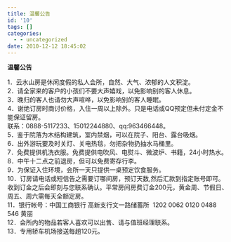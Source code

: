 ```yaml
---
title: 温馨公告
id: '10'
tags: []
categories:
  - - uncategorized
date: 2010-12-12 18:45:02
---
```


**温馨公告**

1．云水山房是休闲度假的私人会所，自然、大气、浓郁的人文积淀。  
2．请全家来的客户的小孩们不要大声嬉戏，以免影响别的客人休息。  
3．晚归的客人也请勿大声喧哗，以免影响别的客人睡眠。  
4．谢绝订房时商讨价格，入住一周以上除外。只是电话或QQ预定但未付定金不能保证留房。  
联系：0888-5117233、15012244880、qq:963466448。  
5．鉴于院落为木结构建筑，室内禁烟，可以在院子、阳台、露台吸烟。  
6．出外游玩要及时关灯、关电热毯，勿把杂物扔抽水马桶里。  
7．免费提供机洗衣服。免费提供电吹风、电熨斗、微波炉、书籍，24小时热水。  
8．中午十二点之前退房，但可以免费寄存行李。  
9．为保证入住环境，会所一天只提供一桌预定饮食服务。  
10．订房请电话或短信告之需要订哪间房，预订天数,然后汇款到指定账号即可。收到订金之后会即刻与您联系确认。平常房间房费订金200元，黄金周、节假日、周五、周六需每天全额定房。  
11．银行帐号：中国工商银行 高新支行文一路储蓄所  1202 0062 0120 0488 546 黄丽  
12．会所内的物品若客人喜欢可以出售、请与值班经理联系。  
13．专用轿车机场接送每趟120元。